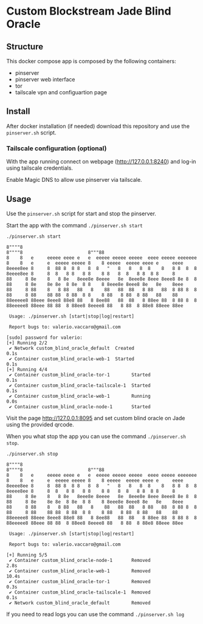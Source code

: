 # Custom Blockstream Jade Blind Oracle

## Structure
This docker compose app is composed by the following containers:
- pinserver 
- pinserver web interface 
- tor
- tailscale vpn and configuartion page

## Install
After docker installation (if needed) download this repository and use the `pinserver.sh` script.

### Tailscale configuration (optional)
With the app running connect on webpage (http://127.0.0.1:8240) and log-in using tailscale credentials.

Enable Magic DNS to allow use pinserver via tailscale.

## Usage 
Use the `pinserver.sh` script for start and stop the pinserver.

Start the app with the command `./pinserver.sh start`

```
./pinserver.sh start

8""""8                                                                 8""""8                        8"""88                              
8    8   e     eeeee eeee e   e  eeeee eeeee eeeee  eeee eeeee eeeeeee 8    8   e     e  eeeee eeeee 8    8 eeeee  eeeee eeee e     eeee 
8eeee8ee 8     8  88 8  8 8   8  8   "   8   8   8  8    8   8 8  8  8 8eeee8ee 8     8  8   8 8   8 8    8 8   8  8   8 8  8 8     8    
88     8 8e    8   8 8e   8eee8e 8eeee   8e  8eee8e 8eee 8eee8 8e 8  8 88     8 8e    8e 8e  8 8e  8 8    8 8eee8e 8eee8 8e   8e    8eee 
88     8 88    8   8 88   88   8    88   88  88   8 88   88  8 88 8  8 88     8 88    88 88  8 88  8 8    8 88   8 88  8 88   88    88   
88eeeee8 88eee 8eee8 88e8 88   8 8ee88   88  88   8 88ee 88  8 88 8  8 88eeeee8 88eee 88 88  8 88ee8 8eeee8 88   8 88  8 88e8 88eee 88ee 

 Usage: ./pinserver.sh [start|stop|log|restart]

 Report bugs to: valerio.vaccaro@gmail.com

[sudo] password for valerio: 
[+] Running 2/2
 ✔ Network custom_blind_oracle_default  Created                                                                                                                                                       0.1s 
 ✔ Container custom_blind_oracle-web-1  Started                                                                                                                                                       0.1s 
[+] Running 4/4
 ✔ Container custom_blind_oracle-tor-1        Started                                                                                                                                                 0.1s 
 ✔ Container custom_blind_oracle-tailscale-1  Started                                                                                                                                                 0.1s 
 ✔ Container custom_blind_oracle-web-1        Running                                                                                                                                                 0.0s 
 ✔ Container custom_blind_oracle-node-1       Started  
```

Visit the page http://127.0.0.1:8095 and set custom blind oracle on Jade using the provided qrcode.

When you what stop the app you can use the command `./pinserver.sh stop`.

```
./pinserver.sh stop

8""""8                                                                 8""""8                        8"""88                              
8    8   e     eeeee eeee e   e  eeeee eeeee eeeee  eeee eeeee eeeeeee 8    8   e     e  eeeee eeeee 8    8 eeeee  eeeee eeee e     eeee 
8eeee8ee 8     8  88 8  8 8   8  8   "   8   8   8  8    8   8 8  8  8 8eeee8ee 8     8  8   8 8   8 8    8 8   8  8   8 8  8 8     8    
88     8 8e    8   8 8e   8eee8e 8eeee   8e  8eee8e 8eee 8eee8 8e 8  8 88     8 8e    8e 8e  8 8e  8 8    8 8eee8e 8eee8 8e   8e    8eee 
88     8 88    8   8 88   88   8    88   88  88   8 88   88  8 88 8  8 88     8 88    88 88  8 88  8 8    8 88   8 88  8 88   88    88   
88eeeee8 88eee 8eee8 88e8 88   8 8ee88   88  88   8 88ee 88  8 88 8  8 88eeeee8 88eee 88 88  8 88ee8 8eeee8 88   8 88  8 88e8 88eee 88ee 

 Usage: ./pinserver.sh [start|stop|log|restart]

 Report bugs to: valerio.vaccaro@gmail.com

[+] Running 5/5
 ✔ Container custom_blind_oracle-node-1       Removed                                                                                                                                                 2.8s 
 ✔ Container custom_blind_oracle-web-1        Removed                                                                                                                                                10.4s 
 ✔ Container custom_blind_oracle-tor-1        Removed                                                                                                                                                 0.3s 
 ✔ Container custom_blind_oracle-tailscale-1  Removed                                                                                                                                                 0.1s 
 ✔ Network custom_blind_oracle_default        Removed 
```

If you need to read logs you can use the command `./pinserver.sh log`
